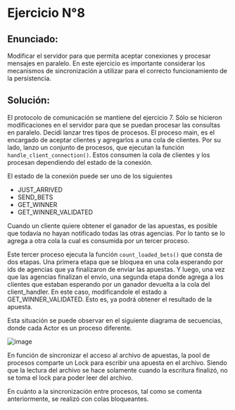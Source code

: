 # Ejercicio  N°8

## Enunciado:
Modificar el servidor para que permita aceptar conexiones y procesar mensajes en paralelo.
En este ejercicio es importante considerar los mecanismos de sincronización a utilizar para el correcto funcionamiento de la persistencia.

## Solución:
El protocolo de comunicación se mantiene del ejercicio 7. Sólo se hicieron modificaciones en el servidor para que se puedan procesar las consultas en paralelo.
Decidí lanzar tres tipos de procesos. El proceso main, es el encargado de aceptar clientes y agregarlos a una cola de clientes.
Por su lado, lanzo un conjunto de procesos, que ejecutan la función `handle_client_connection()`. Estos consumen la cola de clientes y los procesan dependiendo del estado de la conexión.

El estado de la conexión puede ser uno de los siguientes
- JUST_ARRIVED
- SEND_BETS
- GET_WINNER
- GET_WINNER_VALIDATED

Cuando un cliente quiere obtener el ganador de las apuestas, es posible que todavía no hayan notificado todas las otras agencias. Por lo tanto se lo agrega a otra cola la cual es consumida por un tercer proceso.

Este tercer proceso ejecuta la función `count_loaded_bets()` que consta de dos etapas. Una primera etapa que se bloquea en una cola esperando por ids de agencias que ya finalizaron de enviar las apuestas. Y luego, una vez que las agencias finalizan el envío, una segunda etapa donde agrega a los clientes que estaban esperando por un ganador devuelta a la cola del client_handler. En este caso, modificandole el estado a GET_WINNER_VALIDATED. Esto es, ya podrá obtener el resultado de la apuesta.

Esta situación se puede observar en el siguiente diagrama de secuencias, donde cada Actor es un proceso diferente.

![image](https://user-images.githubusercontent.com/65830097/228957706-3dce25af-14df-46d7-9a09-6a5418277076.png)


En función de sincronizar el acceso al archivo de apuestas, la pool de procesos comparte un Lock para escribir una apuesta en el archivo. Siendo que la lectura del archivo se hace solamente cuando la escritura finalizó, no se toma el lock para poder leer del archivo.

En cuánto a la sincronización entre procesos, tal como se comenta anteriormente, se realizó con colas bloqueantes.
